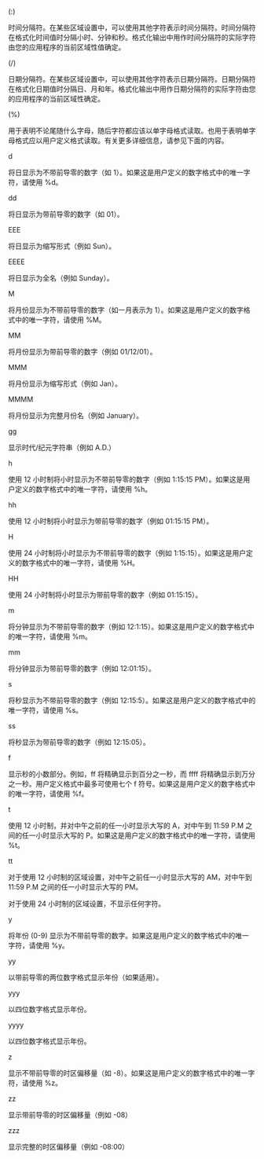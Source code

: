 (:)

时间分隔符。在某些区域设置中，可以使用其他字符表示时间分隔符。时间分隔符在格式化时间值时分隔小时、分钟和秒。格式化输出中用作时间分隔符的实际字符由您的应用程序的当前区域性值确定。

(/)

日期分隔符。在某些区域设置中，可以使用其他字符表示日期分隔符。日期分隔符在格式化日期值时分隔日、月和年。格式化输出中用作日期分隔符的实际字符由您的应用程序的当前区域性确定。

(%)

用于表明不论尾随什么字母，随后字符都应该以单字母格式读取。也用于表明单字母格式应以用户定义格式读取。有关更多详细信息，请参见下面的内容。

d

将日显示为不带前导零的数字（如 1）。如果这是用户定义的数字格式中的唯一字符，请使用 %d。

dd

将日显示为带前导零的数字（如 01）。

EEE

将日显示为缩写形式（例如 Sun）。

EEEE

将日显示为全名（例如 Sunday）。

M

将月份显示为不带前导零的数字（如一月表示为 1）。如果这是用户定义的数字格式中的唯一字符，请使用 %M。

MM

将月份显示为带前导零的数字（例如 01/12/01）。

MMM

将月份显示为缩写形式（例如 Jan）。

MMMM

将月份显示为完整月份名（例如 January）。

gg

显示时代/纪元字符串（例如 A.D.）

h

使用 12 小时制将小时显示为不带前导零的数字（例如 1:15:15 PM）。如果这是用户定义的数字格式中的唯一字符，请使用 %h。

hh

使用 12 小时制将小时显示为带前导零的数字（例如 01:15:15 PM）。

H

使用 24 小时制将小时显示为不带前导零的数字（例如 1:15:15）。如果这是用户定义的数字格式中的唯一字符，请使用 %H。

HH

使用 24 小时制将小时显示为带前导零的数字（例如 01:15:15）。

m

将分钟显示为不带前导零的数字（例如 12:1:15）。如果这是用户定义的数字格式中的唯一字符，请使用 %m。

mm

将分钟显示为带前导零的数字（例如 12:01:15）。

s

将秒显示为不带前导零的数字（例如 12:15:5）。如果这是用户定义的数字格式中的唯一字符，请使用 %s。

ss

将秒显示为带前导零的数字（例如 12:15:05）。

f

显示秒的小数部分。例如，ff 将精确显示到百分之一秒，而 ffff 将精确显示到万分之一秒。用户定义格式中最多可使用七个 f 符号。如果这是用户定义的数字格式中的唯一字符，请使用 %f。

t

使用 12 小时制，并对中午之前的任一小时显示大写的 A，对中午到 11:59 P.M 之间的任一小时显示大写的 P。如果这是用户定义的数字格式中的唯一字符，请使用 %t。

tt

对于使用 12 小时制的区域设置，对中午之前任一小时显示大写的 AM，对中午到 11:59 P.M 之间的任一小时显示大写的 PM。

对于使用 24 小时制的区域设置，不显示任何字符。

y

将年份 (0-9) 显示为不带前导零的数字。如果这是用户定义的数字格式中的唯一字符，请使用 %y。

yy

以带前导零的两位数字格式显示年份（如果适用）。

yyy

以四位数字格式显示年份。

yyyy

以四位数字格式显示年份。

z

显示不带前导零的时区偏移量（如 -8）。如果这是用户定义的数字格式中的唯一字符，请使用 %z。

zz

显示带前导零的时区偏移量（例如 -08）

zzz

显示完整的时区偏移量（例如 -08:00）